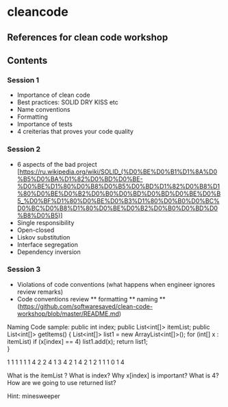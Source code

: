 # cleancode

## References for clean code workshop


## Contents

### Session 1
* Importance of clean code
* Best practices: SOLID DRY KISS etc
* Name conventions
* Formatting
* Importance of tests
* 4 creiterias that proves your code quality

### Session 2
* 6 aspects of the bad project [https://ru.wikipedia.org/wiki/SOLID_(%D0%BE%D0%B1%D1%8A%D0%B5%D0%BA%D1%82%D0%BD%D0%BE-%D0%BE%D1%80%D0%B8%D0%B5%D0%BD%D1%82%D0%B8%D1%80%D0%BE%D0%B2%D0%B0%D0%BD%D0%BD%D0%BE%D0%B5_%D0%BF%D1%80%D0%BE%D0%B3%D1%80%D0%B0%D0%BC%D0%BC%D0%B8%D1%80%D0%BE%D0%B2%D0%B0%D0%BD%D0%B8%D0%B5)]
* Single responsibility
* Open-closed
* Liskov substitution
* Interface segregation
* Dependency inversion

### Session 3
* Violations of code conventions (what happens when engineer ignores review remarks)
* Code conventions review
** formatting
** naming
** (https://github.com/softwaresaved/clean-code-workshop/blob/master/README.md)


Naming
Code sample:
public int index;
public List<int[]> itemList;
public List<int[]> getItems() {
    List<int[]> list1 = new ArrayList<int[]>();
    for (int[] x : itemList) 
        if (x[index] == 4)
            list1.add(x);
    return list1;    
}

1	1	1	1	1
1	4	2	2	4
1	3	4	2	1
4	2	1	2	1
1	1	0	1	4


What is the itemList ?
What is index?
Why x[index] is important?
What is 4?
How are we going to use returned list?

Hint: minesweeper
